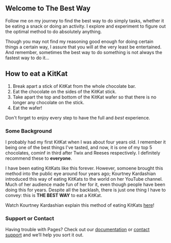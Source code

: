 ## Welcome to The Best Way

Follow me on my journey to find the best way to do simply tasks, whether it be eating a snack or doing an activity. I explore and experiment to figure out the optimal method to do absolutely anything. 

Though you may not find my reasoning good enough for doing certain things a certain way, I assure that you will at the very least be entertained. And remember, sometimes the best way to do something is not always the fastest way to do it...

## How to eat a KitKat

1. Break apart a stick of KitKat from the whole chocolate bar.
2. Eat the chocolate on the sides of the KitKat stick.
3. Take apart the top and bottom of the KitKat wafer so that there is no longer any chocolate on the stick.
4. Eat the wafer!

Don't forget to enjoy every step to have the full and *best* experience.

### Some Background

I probably had my first KitKat when I was about four years old. I remember it being one of the best things I've tasted, and now, it is one of my top 5 chocolates, cominf in third after Twix and Reeses respectively. I definitely recommend these to **everyone**.

I have been eating KitKats like this forever. However, somoene brought this method into the public eye around four years ago; Kourtney Kardashian introduced this way of eating KitKats to the world on her YouTube channel. Much of her audience made fun of her for it, even though people have been doing this for years. Despite all the backlash, there is just one thing I have to convey: this is **THE BEST WAY** to eat a KitKat.

Watch Kourtney Kardashian explain this method of eating KitKats [here](https://www.youtube.com/watch?v=Te0lyq6no98)!

### Support or Contact

Having trouble with Pages? Check out our [documentation](https://docs.github.com/categories/github-pages-basics/) or [contact support](https://github.com/contact) and we’ll help you sort it out.
